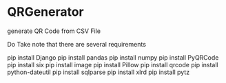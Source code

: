 # QRGenerator
generate QR Code from CSV File 


Do Take note that there are several requirements


pip install Django
pip install pandas
pip install numpy
pip install PyQRCode
pip install six
pip install image
pip install Pillow
pip install qrcode
pip install python-dateutil
pip install sqlparse
pip install xlrd
pip install pytz
